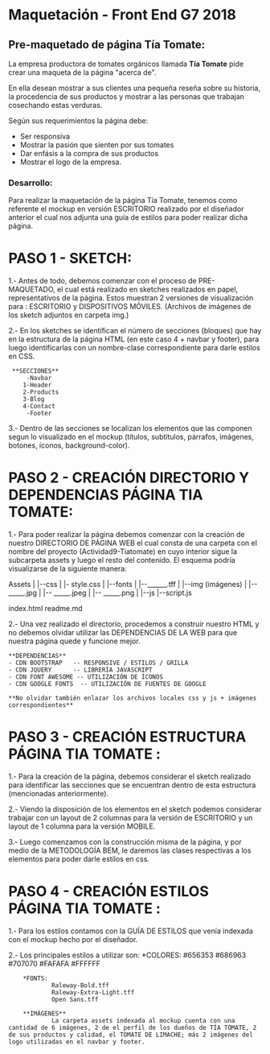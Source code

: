# Maquetación - Front End G7 2018

## Pre-maquetado de página Tía Tomate:

La empresa productora de tomates orgánicos llamada **Tía Tomate** pide crear una maqueta de la página "acerca de".

En ella desean mostrar a sus clientes una pequeña reseña sobre su historia, la procedencia de sus productos y mostrar a las personas que trabajan cosechando estas verduras.

Según sus requerimientos la página debe:

- Ser responsiva
- Mostrar la pasión que sienten por sus tomates
- Dar enfásis a la compra de sus productos
- Mostrar el logo de la empresa.

### Desarrollo: 

Para realizar la maquetación de la página Tía Tomate, tenemos como referente el mockup en versión ESCRITORIO realizado por el diseñador anterior el cual nos adjunta una guía de estilos para poder realizar dicha página.

# PASO 1 - SKETCH:

1.- Antes de todo, debemos comenzar con el proceso de PRE-MAQUETADO, el cual está realizado en sketches realizados en papel, representativos de la página. Estos muestran 2 versiones de visualización para : ESCRITORIO y DISPOSITIVOS MÓVILES. (Archivos de imágenes de los sketch adjuntos en carpeta img.)

2.- En los sketches se identifican el número de secciones (bloques) que hay en la estructura de la página HTML (en este caso 4 + navbar y footer), para luego identificarlas con un nombre-clase correspondiente para darle estilos en CSS.

	 **SECCIONES**
		 -Navbar
		1-Header
		2-Products
		3-Blog
		4-Contact
		 -Footer



3.- Dentro de las secciones se localizan los elementos que las componen segun lo visualizado en el mockup (títulos, subtítulos, párrafos, imágenes, botones, íconos, background-color).

# PASO 2 - CREACIÓN DIRECTORIO Y DEPENDENCIAS PÁGINA TIA TOMATE:

1.- Para poder realizar la página debemos comenzar con la creación de nuestro DIRECTORIO DE PÁGINA WEB el cual consta de una carpeta con el nombre del proyecto (Actividad9-Tiatomate) en cuyo interior sigue la subcarpeta assets y luego el resto del contenido. El esquema podría visualizarse de la siguiente manera:

  Assets
  	|
  	|--css
  	|   |- style.css
  	|
  	|--fonts
  	|   |--______.tff
  	|
  	|--img (imágenes)
  	|   |-- _____.jpg
  	|   |-- _____.jpeg
  	|   |-- _____.png
  	|
  	|--js
        |--script.js
  
  index.html
  readme.md

  2.- Una vez realizado el directorio, procedemos a construir nuestro HTML y no debemos olvidar utilizar las DEPENDENCIAS DE LA WEB para que nuestra página quede y funcione mejor.

  	**DEPENDENCIAS**
  	- CDN BOOTSTRAP   -- RESPONSIVE / ESTILOS / GRILLA
  	- CDN JQUERY      -- LIBRERÍA JAVASCRIPT
  	- CDN FONT AWESOME -- UTILIZACIÓN DE ÍCONOS
  	- CDN GOOGLE FONTS  -- UTILIZACIÓN DE FUENTES DE GOOGLE

  	**No olvidar también enlazar los archivos locales css y js + imágenes correspondientes**

# PASO 3 - CREACIÓN ESTRUCTURA PÁGINA TIA TOMATE :

 1.- Para la creación de la página, debemos considerar el sketch realizado para identificar las secciones que se encuentran dentro de esta estructura (mencionadas anteriormente).

 2.- Viendo la disposición de los elementos en el sketch podemos considerar trabajar con un layout de 2 columnas para la versión de ESCRITORIO  y un layout de 1 columna para la versión MOBILE.

 3.- Luego comenzamos con la construcción misma de la página, y por medio de la METODOLOGÍA BEM, le daremos las clases respectivas a los elementos para poder darle estilos en css.


# PASO 4 - CREACIÓN ESTILOS PÁGINA TIA TOMATE :
 1.- Para los estilos contamos con la GUÍA DE ESTILOS que venía indexada con el mockup hecho por el diseñador.

 2.- Los principales estilos a utilizar son:
 		*COLORES:
 				#656353
 				#686963
 				#707070
 				#FAFAFA
 				#FFFFFF

 		*FONTS:
 				Raleway-Bold.tff
 				Raleway-Extra-Light.tff
 				Open Sans.tff

 		**IMÁGENES**
 				La carpeta assets indexada al mockup cuenta con una cantidad de 6 imágenes, 2 de el perfil de los dueños de TÍA TOMATE, 2 de sus productos y calidad, el TOMATE DE LIMACHE; más 2 imágenes del logo utilizadas en el navbar y footer.








